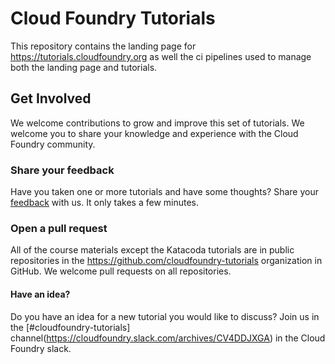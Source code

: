 # Cloud Foundry Tutorials

This repository contains the landing page for https://tutorials.cloudfoundry.org as well the ci pipelines used to manage both the landing page and tutorials.


## Get Involved

We welcome contributions to grow and improve this set of tutorials. We welcome you to share your knowledge and experience with the Cloud Foundry community.

### Share your feedback

Have you taken one or more tutorials and have some thoughts? Share your [feedback](https://forms.gle/AtS9pBUfphRMEFBH7) with us. It only takes a few minutes.

### Open a pull request

All of the course materials except the Katacoda tutorials are in public repositories in the https://github.com/cloudfoundry-tutorials organization in GitHub. We welcome pull requests on all repositories.

#### Have an idea?

Do you have an idea for a new tutorial you would like to discuss? Join us in the [#cloudfoundry-tutorials] channel(https://cloudfoundry.slack.com/archives/CV4DDJXGA) in the Cloud Foundry slack.

